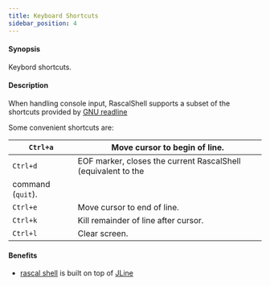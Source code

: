 ```yaml
---
title: Keyboard Shortcuts
sidebar_position: 4
---
```


#### Synopsis

Keybord shortcuts.

#### Description

When handling console input, RascalShell supports a subset of the shortcuts provided by
[GNU readline](https://en.wikipedia.org/wiki/GNU_Readline)

Some convenient shortcuts are:


| `Ctrl+a`  | Move cursor to begin of line. |
| --- | --- |
| `Ctrl+d`  | EOF marker, closes the current RascalShell (equivalent to the |
   command (`quit`). |
| `Ctrl+e`  | Move cursor to end of line. |
| `Ctrl+k`  | Kill remainder of line after cursor. |
| `Ctrl+l`  | Clear screen. |

#### Benefits

* [rascal shell](../../RascalShell/index.md) is built on top of [JLine](https://github.com/jline)


